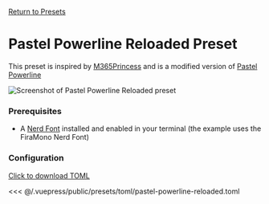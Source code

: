 [Return to Presets](./README.md#pastel-powerline-reloaded)

# Pastel Powerline Reloaded Preset

This preset is inspired by [M365Princess](https://github.com/JanDeDobbeleer/oh-my-posh/blob/main/themes/M365Princess.omp.json) and is a modified version of [Pastel Powerline](./pastel-powerline.md)

![Screenshot of Pastel Powerline Reloaded preset](/presets/img/pastel-powerline.png)

### Prerequisites

- A [Nerd Font](https://www.nerdfonts.com/) installed and enabled in your terminal (the example uses the FiraMono Nerd Font)

### Configuration

[Click to download TOML](/presets/toml/pastel-powerline-reloaded.toml)

<<< @/.vuepress/public/presets/toml/pastel-powerline-reloaded.toml
